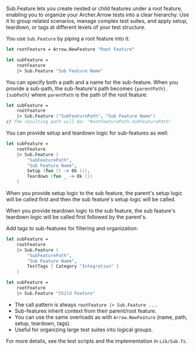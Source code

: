<!-- (dl
(section-meta
    (title Using `Sub.Feature` in Archer.Arrow)
)
) -->

Sub.Feature lets you create nested or child features under a root feature, enabling you to organize your Archer.Arrow tests into a clear hierarchy. Use it to group related scenarios, manage complex test suites, and apply setup, teardown, or tags at different levels of your test structure.

<!-- (dl (# Basic Usage)) -->

You use `Sub.Feature` by piping a root feature into it:

```fsharp
let rootFeature = Arrow.NewFeature "Root Feature"

let subFeature =
    rootFeature
    |> Sub.Feature "Sub Feature Name"
```


<!-- (dl (# With Path and Name)) -->

You can specify both a path and a name for the sub-feature. When you provide a sub-path, the sub-feature's path becomes `{parentPath}.{subPath}` where `parentPath` is the path of the root feature:

```fsharp
let subFeature =
    rootFeature
    |> Sub.Feature ("SubFeaturePath", "Sub Feature Name")
// The resulting path will be: "RootFeaturePath.SubFeaturePath"
```

<!-- (dl (# With Setup and/or Teardown)) -->

You can provide setup and teardown logic for sub-features as well:

```fsharp
let subFeature =
    rootFeature
    |> Sub.Feature (
        "SubFeaturePath",
        "Sub Feature Name",
        Setup (fun () -> Ok ()),
        Teardown (fun _ -> Ok ())
    )
```

When you provide setup logic to the sub feature, the parent's setup logic will be called first and then the sub feature's setup logic will be called.

When you provide teardown logic to the sub feature, the sub feature's teardown logic will be called first followed by the parent's.

<!-- (dl (# With Tags)) -->

Add tags to sub-features for filtering and organization:

```fsharp
let subFeature =
    rootFeature
    |> Sub.Feature (
        "SubFeaturePath",
        "Sub Feature Name",
        TestTags [ Category "Integration" ]
    )
```

<!-- (dl (# Minimal Example)) -->

```fsharp
let subFeature =
    rootFeature
    |> Sub.Feature "Child Feature"
```

<!-- (dl (# Notes)) -->
- The call pattern is always `rootFeature |> Sub.Feature ...`.
- Sub-features inherit context from their parent/root feature.
- You can use the same overloads as with `Arrow.NewFeature` (name, path, setup, teardown, tags).
- Useful for organizing large test suites into logical groups.

For more details, see the test scripts and the implementation in `Lib/Sub.fs`.
